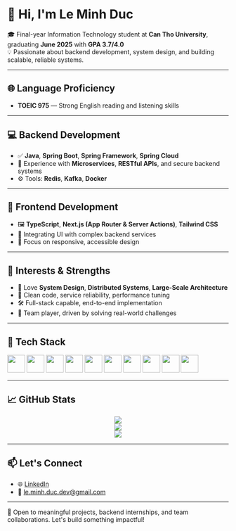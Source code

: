 # 👋 Hi, I'm Le Minh Duc

🎓 Final-year Information Technology student at **Can Tho University**, graduating **June 2025** with **GPA 3.7/4.0**  
💡 Passionate about backend development, system design, and building scalable, reliable systems.

---

## 🌐 Language Proficiency

- **TOEIC 975** — Strong English reading and listening skills

---

## 💻 Backend Development

- ✅ **Java**, **Spring Boot**, **Spring Framework**, **Spring Cloud**
- 🧱 Experience with **Microservices**, **RESTful APIs**, and secure backend systems
- ⚙️ Tools: **Redis**, **Kafka**, **Docker**

---

## 🎨 Frontend Development

- 🖼️ **TypeScript**, **Next.js (App Router & Server Actions)**, **Tailwind CSS**
- 🔌 Integrating UI with complex backend services
- 📱 Focus on responsive, accessible design

---

## 🧠 Interests & Strengths

- 💭 Love **System Design**, **Distributed Systems**, **Large-Scale Architecture**
- 🧩 Clean code, service reliability, performance tuning
- 🛠️ Full-stack capable, end-to-end implementation
- 🤝 Team player, driven by solving real-world challenges

---

## 🧰 Tech Stack

<p align="left">
  <img src="https://cdn.jsdelivr.net/gh/devicons/devicon/icons/java/java-original.svg" width="40" />
  <img src="https://cdn.jsdelivr.net/gh/devicons/devicon/icons/spring/spring-original.svg" width="40" />
  <img src="https://cdn.jsdelivr.net/gh/devicons/devicon/icons/docker/docker-original.svg" width="40" />
  <img src="https://cdn.jsdelivr.net/gh/devicons/devicon/icons/mysql/mysql-original.svg" width="40" />
  <img src="https://cdn.jsdelivr.net/gh/devicons/devicon/icons/redis/redis-original.svg" width="40" />
  <img src="https://cdn.jsdelivr.net/gh/devicons/devicon/icons/javascript/javascript-original.svg" width="40" />
  <img src="https://cdn.jsdelivr.net/gh/devicons/devicon/icons/typescript/typescript-original.svg" width="40" />
  <img src="https://cdn.jsdelivr.net/gh/devicons/devicon/icons/nextjs/nextjs-original.svg" width="40" />
  <img src="https://cdn.jsdelivr.net/gh/devicons/devicon/icons/git/git-original.svg" width="40" />
  <img src="https://cdn.jsdelivr.net/gh/devicons/devicon/icons/github/github-original.svg" width="40" />
</p>

---

## 📈 GitHub Stats

<p align="center">
  <img src="https://github-readme-stats.vercel.app/api?username=le-minh-duc-dev&show_icons=true&theme=radical" />
  <br/>
  <img src="https://github-readme-stats.vercel.app/api/top-langs/?username=le-minh-duc-dev&layout=compact&theme=radical&cache_seconds=3600" />
  <br/>
  <img src="https://github-readme-streak-stats.herokuapp.com/?user=le-minh-duc-dev&theme=radical" />
</p>

---

## 📫 Let's Connect

- 🌐 [LinkedIn](https://www.linkedin.com/in/le-minh-duc-dev)  
- 📧 le.minh.duc.dev@gmail.com  

---

🚀 Open to meaningful projects, backend internships, and team collaborations. Let's build something impactful!
